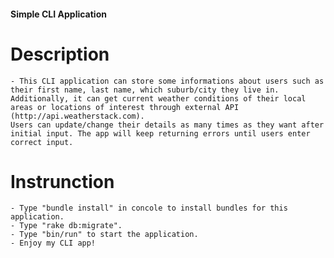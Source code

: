 #### Simple CLI Application ####

# Description

    - This CLI application can store some informations about users such as their first name, last name, which suburb/city they live in.
    Additionally, it can get current weather conditions of their local areas or locations of interest through external API (http://api.weatherstack.com). 
    Users can update/change their details as many times as they want after initial input. The app will keep returning errors until users enter correct input.


# Instrunction

    - Type "bundle install" in concole to install bundles for this application.
    - Type "rake db:migrate".
    - Type "bin/run" to start the application.
    - Enjoy my CLI app!